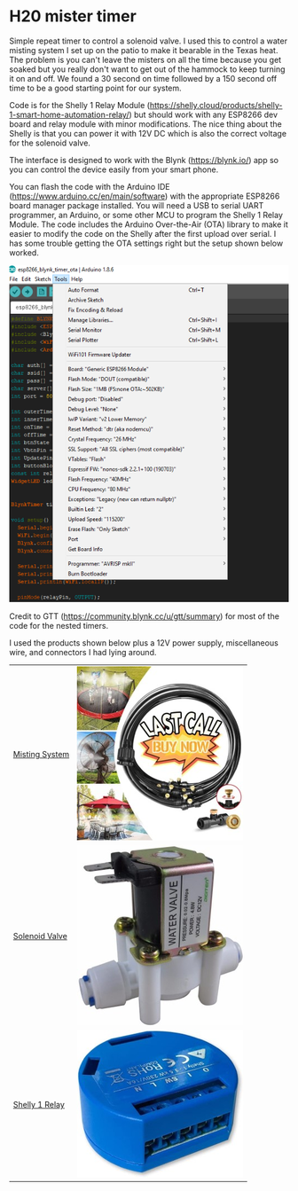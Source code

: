 # H20 mister timer
Simple repeat timer to control a solenoid valve. I used this to control a water misting system I set up on the patio to make it bearable in the Texas heat.  The problem is you can't leave the misters on all the time because you get soaked but you really don't want to get out of the hammock to keep turning it on and off. We found a 30 second on time followed by a 150 second off time to be a good starting point for our system. 

Code is for the Shelly 1 Relay Module (https://shelly.cloud/products/shelly-1-smart-home-automation-relay/) but should work with any ESP8266 dev board and relay module with minor modifications. The nice thing about the Shelly is that you can power it with 12V DC which is also the correct voltage for the solenoid valve. 

The interface is designed to work with the Blynk (https://blynk.io/) app so you can control the device easily from your smart phone.  

You can flash the code with the Arduino IDE (https://www.arduino.cc/en/main/software) with the appropriate ESP8266 board manager package installed.   You will need a USB to serial UART programmer, an Arduino, or some other MCU to program the Shelly 1 Relay Module.  The code includes the Arduino Over-the-Air (OTA) library to make it easier to modify the code on the Shelly after the first upload over serial. I has some trouble getting the OTA settings right but the setup shown below worked. 

![picture](https://github.com/constant5/H20_mister_timer/blob/master/img/board_settings.png) 

Credit to GTT (https://community.blynk.cc/u/gtt/summary) for most of the code for the nested timers. 

I used the products shown below plus a 12V power supply, miscellaneous wire, and connectors I had lying around. 


|     |     |
| --- | --- |
|[Misting System](https://www.amazon.com/gp/product/B08611N214/ref=ppx_yo_dt_b_asin_title_o03_s00?ie=UTF8&psc=1)| ![picture](https://github.com/constant5/H20_mister_timer/blob/master/img/misting_system.jpg)|
|[Solenoid Valve](https://www.amazon.com/gp/product/B016MP1HX0/ref=ppx_yo_dt_b_asin_title_o02_s00?ie=UTF8&psc=1) | ![picture](https://github.com/constant5/H20_mister_timer/blob/master/img/Solenoid.jpg)|
|[Shelly 1 Relay](https://www.amazon.com/gp/product/B07G33LNDY/ref=ppx_yo_dt_b_asin_title_o00_s00?ie=UTF8&psc=1) | ![picture](https://github.com/constant5/H20_mister_timer/blob/master/img/Shelly1.jpg)|






